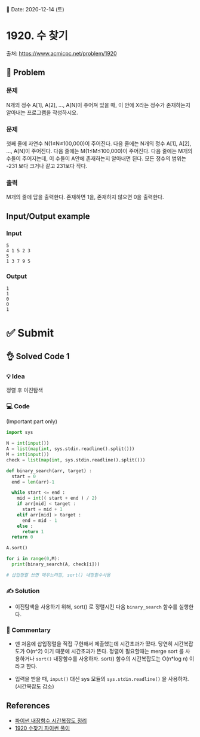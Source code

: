 📅 Date: 2020-12-14 (토)

# 1920. 수 찾기
출처: https://www.acmicpc.net/problem/1920

## 📝 Problem

### 문제

N개의 정수 A[1], A[2], …, A[N]이 주어져 있을 때,
이 안에 X라는 정수가 존재하는지 알아내는 프로그램을 작성하시오.

### 문제

첫째 줄에 자연수 N(1≤N≤100,000)이 주어진다.
다음 줄에는 N개의 정수 A[1], A[2], …, A[N]이 주어진다. 다음 줄에는 M(1≤M≤100,000)이 주어진다.
다음 줄에는 M개의 수들이 주어지는데, 이 수들이 A안에 존재하는지 알아내면 된다.
모든 정수의 범위는 -231 보다 크거나 같고 231보다 작다.

### 출력

M개의 줄에 답을 출력한다. 
존재하면 1을, 존재하지 않으면 0을 출력한다.


## Input/Output example

### Input
```
5  
4 1 5 2 3  
5  
1 3 7 9 5
```

### Output
```
1  
1  
0  
0  
1
```

# ✅ Submit
## 👌 Solved Code 1

### 💡 Idea
정렬 후 이진탐색

### 💻 Code
(Important part only)
``` python
import sys

N = int(input())
A = list(map(int, sys.stdin.readline().split()))
M = int(input())
check = list(map(int, sys.stdin.readline().split()))

def binary_search(arr, target) :
  start = 0
  end = len(arr)-1

  while start <= end :
    mid = int(( start + end ) / 2)
    if arr[mid] < target :
      start = mid + 1
    elif arr[mid] > target :
      end = mid - 1
    else : 
      return 1
  return 0

A.sort()

for i in range(0,M):
  print(binary_search(A, check[i]))

# 삽입정렬 쓰면 매우느려짐, sort() 내장함수사용

```

### ✍ Solution
- 이진탐색을 사용하기 위해, sort() 로 정렬시킨 다음 `binary_search` 함수를 실행한다.

### 💬 Commentary
- 맨 처음에 삽입정렬을 직접 구현해서 제출했는데 시간초과가 떴다. 당연히 시간복잡도가 O(n^2) 이기 때문에 시간초과가 뜬다. 정렬이 필요할때는 merge sort 를 사용하거나 `sort()` 내장함수를 사용하자. sort() 함수의 시간복잡도는 O(n*log n) 이라고 한다.  

- 입력을 받을 때, `input()` 대신 sys 모듈의 `sys.stdin.readline()` 을 사용하자. (시간복잡도 감소)

## References
- [파이썬 내장함수 시간복잡도 정리](https://m.blog.naver.com/PostView.nhn?blogId=complusblog&logNo=221204308911&proxyReferer=https:%2F%2Fwww.google.com%2F)
- [1920 수찾기 파이썬 풀이](https://alpyrithm.tistory.com/2)